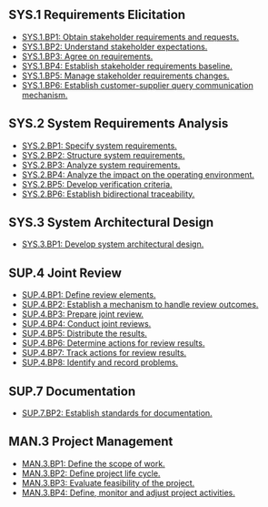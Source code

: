 SYS.1 Requirements Elicitation
------------------------------

* [SYS.1.BP1: Obtain stakeholder requirements and requests.](simpleSPICE_spice_SYS1BP1.html)
* [SYS.1.BP2: Understand stakeholder expectations.](simpleSPICE_spice_SYS1BP2.html)
* [SYS.1.BP3: Agree on requirements.](simpleSPICE_spice_SYS1BP3.html)
* [SYS.1.BP4: Establish stakeholder requirements baseline.](simpleSPICE_spice_SYS1BP4.html)
* [SYS.1.BP5: Manage stakeholder requirements changes.](simpleSPICE_spice_SYS1BP5.html)
* [SYS.1.BP6: Establish customer-supplier query communication mechanism.](simpleSPICE_spice_SYS1BP6.html)

SYS.2 System Requirements Analysis
----------------------------------

* [SYS.2.BP1: Specify system requirements.](simpleSPICE_spice_SYS2BP1.html)
* [SYS.2.BP2: Structure system requirements.](simpleSPICE_spice_SYS2BP2.html)
* [SYS.2.BP3: Analyze system requirements.](simpleSPICE_spice_SYS2BP3.html)
* [SYS.2.BP4: Analyze the impact on the operating environment.](simpleSPICE_spice_SYS2BP4.html)
* [SYS.2.BP5: Develop verification criteria.](simpleSPICE_spice_SYS2BP5.html)
* [SYS.2.BP6: Establish bidirectional traceability.](simpleSPICE_spice_SYS2BP6.html)

SYS.3 System Architectural Design
---------------------------------

* [SYS.3.BP1: Develop system architectural design.](simpleSPICE_spice_SYS3BP1.html)

SUP.4 Joint Review
------------------

* [SUP.4.BP1: Define review elements.](simpleSPICE_spice_SUP4BP1.html)
* [SUP.4.BP2: Establish a mechanism to handle review outcomes.](simpleSPICE_spice_SUP4BP2.html)
* [SUP.4.BP3: Prepare joint review.](simpleSPICE_spice_SUP4BP3.html)
* [SUP.4.BP4: Conduct joint reviews.](simpleSPICE_spice_SUP4BP4.html)
* [SUP.4.BP5: Distribute the results.](simpleSPICE_spice_SUP4BP5.html)
* [SUP.4.BP6: Determine actions for review results.](simpleSPICE_spice_SUP4BP6.html)
* [SUP.4.BP7: Track actions for review results. ](simpleSPICE_spice_SUP4BP7.html)
* [SUP.4.BP8: Identify and record problems.](simpleSPICE_spice_SUP4BP8.html)

SUP.7 Documentation
-------------------

* [SUP.7.BP2: Establish standards for documentation.](simpleSPICE_spice_SUP7BP2.html)

MAN.3 Project Management
------------------------

* [MAN.3.BP1: Define the scope of work.](simpleSPICE_spice_MAN3BP1.html)
* [MAN.3.BP2: Define project life cycle.](simpleSPICE_spice_MAN3BP2.html)
* [MAN.3.BP3: Evaluate feasibility of the project.](simpleSPICE_spice_MAN3BP3.html)
* [MAN.3.BP4: Define, monitor and adjust project activities.](simpleSPICE_spice_MAN3BP4.html)

